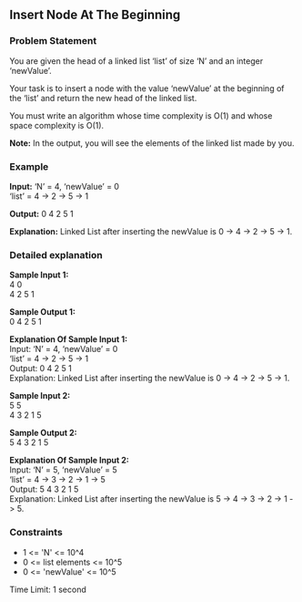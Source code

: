 <h2>Insert Node At The Beginning</h2>
<h3>Problem Statement</h3>
<p>You are given the head of a linked list ‘list’ of size ‘N’ and an integer ‘newValue’.</p>

<p>Your task is to insert a node with the value ‘newValue’ at the beginning of the ‘list’ and return the new head of the linked list.</p>

<p>You must write an algorithm whose time complexity is O(1) and whose space complexity is O(1).</p>

<p><strong>Note:</strong> In the output, you will see the elements of the linked list made by you.</p>

<h3>Example</h3>
<p><strong>Input:</strong> ‘N’ = 4, ‘newValue’ = 0<br>
‘list’ = 4 -> 2 -> 5 -> 1</p>

<p><strong>Output:</strong> 0 4 2 5 1</p>

<p><strong>Explanation:</strong> Linked List after inserting the newValue is 0 -> 4 -> 2 -> 5 -> 1.</p>

<h3>Detailed explanation</h3>
<p><strong>Sample Input 1:</strong><br>
4 0<br>
4 2 5 1</p>

<p><strong>Sample Output 1:</strong><br>
0 4 2 5 1</p>

<p><strong>Explanation Of Sample Input 1:</strong><br>
Input: ‘N’ = 4, ‘newValue’ = 0<br>
‘list’ = 4 -> 2 -> 5 -> 1<br>
Output: 0 4 2 5 1<br>
Explanation: Linked List after inserting the newValue is 0 -> 4 -> 2 -> 5 -> 1.</p>

<p><strong>Sample Input 2:</strong><br>
5 5<br>
4 3 2 1 5</p>

<p><strong>Sample Output 2:</strong><br>
5 4 3 2 1 5</p>

<p><strong>Explanation Of Sample Input 2:</strong><br>
Input: ‘N’ = 5, ‘newValue’ = 5<br>
‘list’ = 4 -> 3 -> 2 -> 1 -> 5<br>
Output: 5 4 3 2 1 5<br>
Explanation: Linked List after inserting the newValue is 5 -> 4 -> 3 -> 2 -> 1 -> 5.</p>

<h3>Constraints</h3>
<ul>
  <li>1 <= 'N' <= 10^4</li>
  <li>0 <= list elements <= 10^5</li>
  <li>0 <= 'newValue' <= 10^5</li>
</ul>

<p>Time Limit: 1 second</p>

